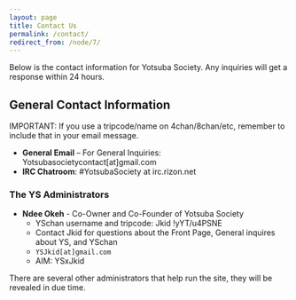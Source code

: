 ```yaml
---
layout: page
title: Contact Us
permalink: /contact/
redirect_from: /node/7/
---
```


Below is the contact information for Yotsuba Society. Any inquiries will get a response within 24 hours.

## General Contact Information

IMPORTANT: If you use a tripcode/name on 4chan/8chan/etc, remember to include that in your email message.

* **General Email** – For General Inquiries: Yotsubasocietycontact[at]gmail.com
* **IRC Chatroom**: #YotsubaSociety at irc.rizon.net

### The YS Administrators

* **Ndee Okeh** - Co-Owner and Co-Founder of Yotsuba Society
  * YSchan username and tripcode: Jkid !yYT/u4PSNE
  * Contact Jkid for questions about the Front Page, General inquires about YS, and YSchan
  * `YSJkid[at]gmail.com`
  * AIM: YSxJkid

There are several other administrators that help run the site, they will be revealed in due time.
